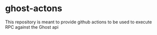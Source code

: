 # ghost-actons
This repository is meant to provide github actions to be used to execute RPC against the Ghost api
